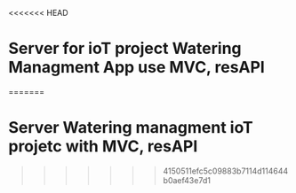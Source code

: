 <<<<<<< HEAD
# Server for ioT project Watering Managment App use MVC, resAPI
=======
# Server Watering managment ioT projetc with MVC, resAPI
>>>>>>> 4150511efc5c09883b7114d114644b0aef43e7d1
